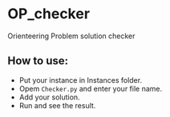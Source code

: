 # OP_checker
Orienteering Problem solution checker

## How to use:
- Put your instance in Instances folder.
- Opem `Checker.py` and enter your file name.
- Add your solution.
- Run and see the result.

